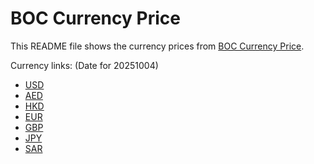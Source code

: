 # BOC Currency Price

This README file shows the currency prices from [BOC Currency Price](https://www.boc.cn/sourcedb/whpj/).

Currency links: (Date for 20251004)

- [USD](https://bocurrencyprice.techina.science/BOC_CURRENCY_PRICE/USD/20251004.json)
- [AED](https://bocurrencyprice.techina.science/BOC_CURRENCY_PRICE/AED/20251004.json)
- [HKD](https://bocurrencyprice.techina.science/BOC_CURRENCY_PRICE/HKD/20251004.json)
- [EUR](https://bocurrencyprice.techina.science/BOC_CURRENCY_PRICE/EUR/20251004.json)
- [GBP](https://bocurrencyprice.techina.science/BOC_CURRENCY_PRICE/GBP/20251004.json)
- [JPY](https://bocurrencyprice.techina.science/BOC_CURRENCY_PRICE/JPY/20251004.json)
- [SAR](https://bocurrencyprice.techina.science/BOC_CURRENCY_PRICE/SAR/20251004.json)
